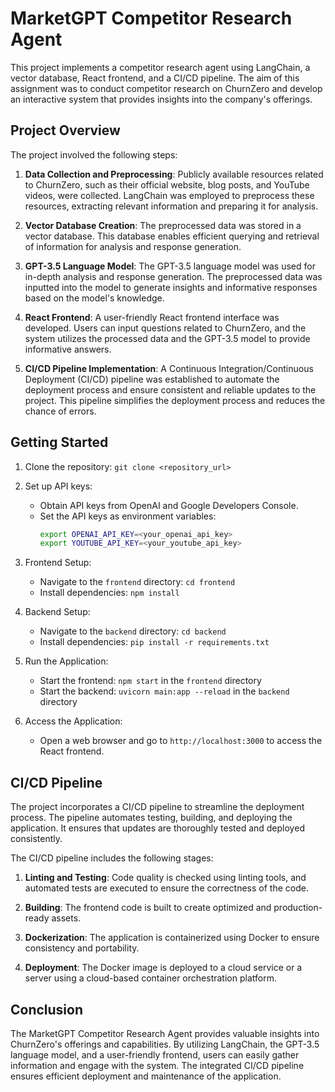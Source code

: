 # MarketGPT Competitor Research Agent

This project implements a competitor research agent using LangChain, a vector database, React frontend, and a CI/CD pipeline. The aim of this assignment was to conduct competitor research on ChurnZero and develop an interactive system that provides insights into the company's offerings.

## Project Overview

The project involved the following steps:

1. **Data Collection and Preprocessing**: Publicly available resources related to ChurnZero, such as their official website, blog posts, and YouTube videos, were collected. LangChain was employed to preprocess these resources, extracting relevant information and preparing it for analysis.

2. **Vector Database Creation**: The preprocessed data was stored in a vector database. This database enables efficient querying and retrieval of information for analysis and response generation.

3. **GPT-3.5 Language Model**: The GPT-3.5 language model was used for in-depth analysis and response generation. The preprocessed data was inputted into the model to generate insights and informative responses based on the model's knowledge.

4. **React Frontend**: A user-friendly React frontend interface was developed. Users can input questions related to ChurnZero, and the system utilizes the processed data and the GPT-3.5 model to provide informative answers.

5. **CI/CD Pipeline Implementation**: A Continuous Integration/Continuous Deployment (CI/CD) pipeline was established to automate the deployment process and ensure consistent and reliable updates to the project. This pipeline simplifies the deployment process and reduces the chance of errors.

## Getting Started

1. Clone the repository: `git clone <repository_url>`

2. Set up API keys:
   - Obtain API keys from OpenAI and Google Developers Console.
   - Set the API keys as environment variables:
     ```bash
     export OPENAI_API_KEY=<your_openai_api_key>
     export YOUTUBE_API_KEY=<your_youtube_api_key>
     ```

3. Frontend Setup:
   - Navigate to the `frontend` directory: `cd frontend`
   - Install dependencies: `npm install`

4. Backend Setup:
   - Navigate to the `backend` directory: `cd backend`
   - Install dependencies: `pip install -r requirements.txt`

5. Run the Application:
   - Start the frontend: `npm start` in the `frontend` directory
   - Start the backend: `uvicorn main:app --reload` in the `backend` directory

6. Access the Application:
   - Open a web browser and go to `http://localhost:3000` to access the React frontend.

## CI/CD Pipeline

The project incorporates a CI/CD pipeline to streamline the deployment process. The pipeline automates testing, building, and deploying the application. It ensures that updates are thoroughly tested and deployed consistently.

The CI/CD pipeline includes the following stages:

1. **Linting and Testing**: Code quality is checked using linting tools, and automated tests are executed to ensure the correctness of the code.

2. **Building**: The frontend code is built to create optimized and production-ready assets.

3. **Dockerization**: The application is containerized using Docker to ensure consistency and portability.

4. **Deployment**: The Docker image is deployed to a cloud service or a server using a cloud-based container orchestration platform.

## Conclusion

The MarketGPT Competitor Research Agent provides valuable insights into ChurnZero's offerings and capabilities. By utilizing LangChain, the GPT-3.5 language model, and a user-friendly frontend, users can easily gather information and engage with the system. The integrated CI/CD pipeline ensures efficient deployment and maintenance of the application.
